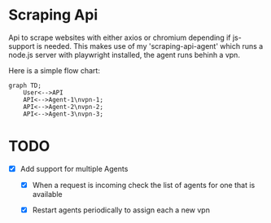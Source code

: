 # Scraping Api

Api to scrape websites with either axios or chromium depending if js-support is needed.
This makes use of my 'scraping-api-agent' which runs a node.js server with playwright installed,
the agent runs behinh a vpn.

Here is a simple flow chart:

```mermaid
graph TD;
    User<-->API
    API<-->Agent-1\nvpn-1;
    API<-->Agent-2\nvpn-2;
    API<-->Agent-3\nvpn-3;
```

# TODO

- [x] Add support for multiple Agents
  - [x] When a request is incoming check the list of agents for one that is available
  - [x] Restart agents periodically to assign each a new vpn

